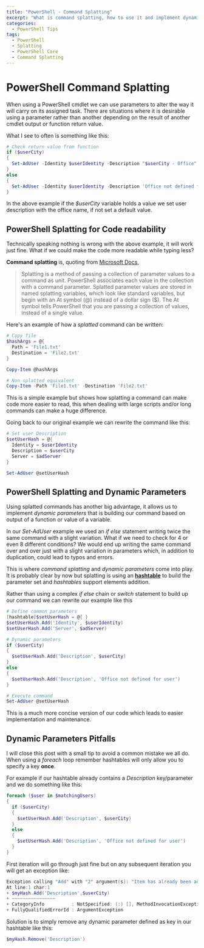 ```yaml
---
title: "PowerShell - Command Splatting"
excerpt: "What is command splatting, how to use it and implement dynamic parameters"
categories:
  - PowerShell Tips
tags:
  - PowerShell
  - Splatting
  - PowerShell Core
  - Command Splatting
---
```


# PowerShell Command Splatting

When using a PowerShell cmdlet we can use parameters to alter the way it will carry on its assigned task. There are situations where it is desirable using a parameter rather than another depending on the result of another cmdlet output or function return value.

What I see to often is something like this:

```powershell
# Check return value from function
if ($userCity)
{
  Set-AdUser -Identity $userIdentity -Description "$userCity - Office" -Server $adDsServer
}
else
{
  Set-AdUser -Identity $userIdentity -Description 'Office not defined for user' -Server $adDsServer
}
```

In the above example if the *$userCity* variable holds a value we set user description with the office name, if not set a default value.

## PowerShell Splatting for Code readability

Technically speaking nothing is wrong with the above example, it will work just fine. What if we could make the code more readable while typing less?

**Command splatting**  is, quoting from [Microsoft Docs](https://docs.microsoft.com/en-us/powershell/module/microsoft.powershell.core/about/about_splatting?view=powershell-5.1),

> Splatting is a method of passing a collection of parameter values to a command as unit. PowerShell associates each value in the collection with a command parameter. Splatted parameter values are stored in named splatting variables, which look like standard variables, but begin with an At symbol (@) instead of a dollar sign ($). The At symbol tells PowerShell that you are passing a collection of values, instead of a single value.

Here's an example of how a *splatted* command can be written:

```powershell
# Copy file
$hashArgs = @{
  Path = 'File1.txt'
  Destination = 'File2.txt'
}

Copy-Item @hashArgs

# Non splatted equivalent
Copy-Item -Path 'File1.txt' -Destination 'File2.txt'
```

This is a simple example but shows how splatting a command can make code more easier to read, this when dealing with large scripts and/or long commands can make a huge difference.

Going back to our original example we can rewrite the command like this:

```powershell
# Set user Description
$setUserHash = @{
  Identity = $userIdentity
  Description = $userCity
  Server = $adServer  
}

Set-AdUser @setUserHash
```

## PowerShell Splatting and Dynamic Parameters

Using splatted commands has another big advantage, it allows us to implement *dynamic parameters* that is building our command based on output of a function or value of a variable.

In our *Set-AdUser* example we used an *if else* statement writing twice the same command with a slight variation. What if we need to check for 4 or even 8 different conditions? We would end up writing the same command over and over just with a slight variation in parameters which, in addition to duplication, could lead to typos and errors.

This is where *command splatting* and *dynamic parameters* come into play. It is probably clear by now but splatting is using an **[hashtable](https://pscustomobject.github.io/powershell/PowerShell-HashTables/)** to build the parameter set and *hashtables* support elements addition.

Rather than using a complex *if else* chain or *switch* statement to build up our command we can rewrite our example like this

```powershell
# Define common parameters
[hashtable]$setUserHash = @{ }
$setUserHash.Add('Identity', $userIdentity)
$setUserHash.Add('Server', $adServer)

# Dynamic parameters
if ($userCity)
{
  $setUserHash.Add('Description', $userCity)
}
else
{
  $setUserHash.Add('Description', 'Office not defined for user')
}

# Execute command
Set-AdUser @setUserHash
```

This is a much more concise version of our code which leads to easier implementation and maintenance.

## Dynamic Parameters Pitfalls

I will close this post with a small tip to avoid a common mistake we all do. When using a *foreach* loop remember hashtables will only allow you to specify a key **once**.

For example if our hashtable already contains a *Description* key/parameter and we do something like this:

```powershell
foreach ($user in $matchingUsers)
{
  if ($userCity)
  {
    $setUserHash.Add('Description', $userCity)
  }
  else
  {
    $setUserHash.Add('Description', 'Office not defined for user')
  }
}
```

First iteration will go through just fine but on any subsequent iteration you will get an exception like:

```powershell
Exception calling "Add" with "2" argument(s): "Item has already been added. Key in dictionary: 'Description'  Key being added: 'Description'"
At line:1 char:1
+ $myHash.Add('Description',$userCity)
+ ~~~~~~~~~~~~~~~~
+ CategoryInfo          : NotSpecified: (:) [], MethodInvocationException
+ FullyQualifiedErrorId : ArgumentException
```

Solution is to simply remove any dynamic parameter defined as key in our hashtable like this:

```powershell
$myHash.Remove('Description')
```
